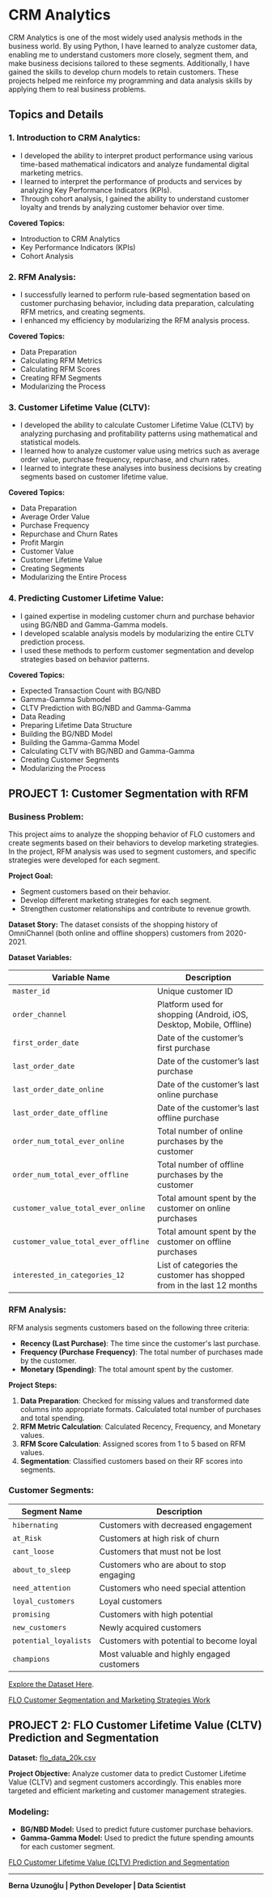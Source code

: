 # CRM Analytics

CRM Analytics is one of the most widely used analysis methods in the business world. By using Python, I have learned to analyze customer data, enabling me to understand customers more closely, segment them, and make business decisions tailored to these segments. Additionally, I have gained the skills to develop churn models to retain customers. These projects helped me reinforce my programming and data analysis skills by applying them to real business problems.

## Topics and Details

### 1. Introduction to CRM Analytics:

- I developed the ability to interpret product performance using various time-based mathematical indicators and analyze fundamental digital marketing metrics.
- I learned to interpret the performance of products and services by analyzing Key Performance Indicators (KPIs).
- Through cohort analysis, I gained the ability to understand customer loyalty and trends by analyzing customer behavior over time.

**Covered Topics:**
- Introduction to CRM Analytics
- Key Performance Indicators (KPIs)
- Cohort Analysis

### 2. RFM Analysis:

- I successfully learned to perform rule-based segmentation based on customer purchasing behavior, including data preparation, calculating RFM metrics, and creating segments.
- I enhanced my efficiency by modularizing the RFM analysis process.

**Covered Topics:**
- Data Preparation
- Calculating RFM Metrics
- Calculating RFM Scores
- Creating RFM Segments
- Modularizing the Process

### 3. Customer Lifetime Value (CLTV):

- I developed the ability to calculate Customer Lifetime Value (CLTV) by analyzing purchasing and profitability patterns using mathematical and statistical models.
- I learned how to analyze customer value using metrics such as average order value, purchase frequency, repurchase, and churn rates.
- I learned to integrate these analyses into business decisions by creating segments based on customer lifetime value.

**Covered Topics:**
- Data Preparation
- Average Order Value
- Purchase Frequency
- Repurchase and Churn Rates
- Profit Margin
- Customer Value
- Customer Lifetime Value
- Creating Segments
- Modularizing the Entire Process

### 4. Predicting Customer Lifetime Value:

- I gained expertise in modeling customer churn and purchase behavior using BG/NBD and Gamma-Gamma models.
- I developed scalable analysis models by modularizing the entire CLTV prediction process.
- I used these methods to perform customer segmentation and develop strategies based on behavior patterns.

**Covered Topics:**
- Expected Transaction Count with BG/NBD
- Gamma-Gamma Submodel
- CLTV Prediction with BG/NBD and Gamma-Gamma
- Data Reading
- Preparing Lifetime Data Structure
- Building the BG/NBD Model
- Building the Gamma-Gamma Model
- Calculating CLTV with BG/NBD and Gamma-Gamma
- Creating Customer Segments
- Modularizing the Process

## PROJECT 1: Customer Segmentation with RFM

### Business Problem:
This project aims to analyze the shopping behavior of FLO customers and create segments based on their behaviors to develop marketing strategies. In the project, RFM analysis was used to segment customers, and specific strategies were developed for each segment.

**Project Goal:**
- Segment customers based on their behavior.
- Develop different marketing strategies for each segment.
- Strengthen customer relationships and contribute to revenue growth.

**Dataset Story:**
The dataset consists of the shopping history of OmniChannel (both online and offline shoppers) customers from 2020-2021.

**Dataset Variables:**

| **Variable Name**                       | **Description**                      |
|-----------------------------------------|--------------------------------------|
| `master_id`                             | Unique customer ID                   |
| `order_channel`                         | Platform used for shopping (Android, iOS, Desktop, Mobile, Offline) |
| `first_order_date`                      | Date of the customer’s first purchase |
| `last_order_date`                       | Date of the customer’s last purchase  |
| `last_order_date_online`                | Date of the customer’s last online purchase |
| `last_order_date_offline`               | Date of the customer’s last offline purchase |
| `order_num_total_ever_online`           | Total number of online purchases by the customer |
| `order_num_total_ever_offline`          | Total number of offline purchases by the customer |
| `customer_value_total_ever_online`      | Total amount spent by the customer on online purchases |
| `customer_value_total_ever_offline`     | Total amount spent by the customer on offline purchases |
| `interested_in_categories_12`           | List of categories the customer has shopped from in the last 12 months |

### RFM Analysis:
RFM analysis segments customers based on the following three criteria:
- **Recency (Last Purchase)**: The time since the customer's last purchase.
- **Frequency (Purchase Frequency)**: The total number of purchases made by the customer.
- **Monetary (Spending)**: The total amount spent by the customer.

**Project Steps:**
1. **Data Preparation**: Checked for missing values and transformed date columns into appropriate formats. Calculated total number of purchases and total spending.
2. **RFM Metric Calculation**: Calculated Recency, Frequency, and Monetary values.
3. **RFM Score Calculation**: Assigned scores from 1 to 5 based on RFM values.
4. **Segmentation**: Classified customers based on their RF scores into segments.

### Customer Segments:
| **Segment Name**        | **Description**                          |
|-------------------------|------------------------------------------|
| `hibernating`           | Customers with decreased engagement      |
| `at_Risk`               | Customers at high risk of churn          |
| `cant_loose`            | Customers that must not be lost          |
| `about_to_sleep`        | Customers who are about to stop engaging |
| `need_attention`        | Customers who need special attention     |
| `loyal_customers`       | Loyal customers                         |
| `promising`             | Customers with high potential            |
| `new_customers`         | Newly acquired customers                 |
| `potential_loyalists`   | Customers with potential to become loyal |
| `champions`             | Most valuable and highly engaged customers |

[Explore the Dataset Here](https://github.com/BernaUzunoglu/Data_Scientist_and_AI/blob/main/CRMAnalysis/datasets/flo_data_20k.csv).

[FLO Customer Segmentation and Marketing Strategies Work](https://github.com/BernaUzunoglu/Data_Scientist_and_AI/blob/main/CRMAnalysis/FLO_RFM.py)

## PROJECT 2: FLO Customer Lifetime Value (CLTV) Prediction and Segmentation

**Dataset:** [flo_data_20k.csv](https://github.com/BernaUzunoglu/Data_Scientist_and_AI/blob/main/CRMAnalysis/datasets/flo_data_20k.csv)

**Project Objective:**
Analyze customer data to predict Customer Lifetime Value (CLTV) and segment customers accordingly. This enables more targeted and efficient marketing and customer management strategies.

### Modeling:
- **BG/NBD Model:** Used to predict future customer purchase behaviors.
- **Gamma-Gamma Model:** Used to predict the future spending amounts for each customer segment.

[FLO Customer Lifetime Value (CLTV) Prediction and Segmentation](https://github.com/BernaUzunoglu/Data_Scientist_and_AI/blob/main/CRMAnalysis/FLO_CLTV_Prediction.py)

---

**Berna Uzunoğlu | Python Developer | Data Scientist**
